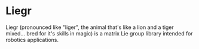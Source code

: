 # Liegr

Liegr (pronounced like "liger", the animal that's like a lion and a tiger mixed... bred for it's skills in magic) is a matrix Lie group library intended for robotics applications.